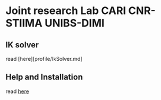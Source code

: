 # Joint research Lab CARI CNR-STIIMA UNIBS-DIMI


## IK solver
read [here][profile/IkSolver.md]

## Help  and  Installation
read [here](https://github.com/JRL-CARI-CNR-UNIBS/installation/blob/master/README.md)
